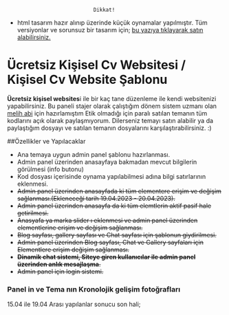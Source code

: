 								Dikkat!
- html tasarım hazır alınıp üzerinde küçük oynamalar yapılmıştır. Tüm versiyonlar ve sorunsuz bir tasarım için; [bu yazıya tıklayarak satın alabilirsiniz.](https://themeforest.net/item/ryan-vcard-resume-cv-template/21584603 "bu yazıya tıklayarak satın alabilirsiniz.")



# Ücretsiz Kişisel Cv Websitesi / Kişisel Cv Website Şablonu
**Ücretsiz kişisel websites**i ile bir kaç tane düzenleme ile kendi websitenizi yapabilirsiniz. Bu paneli stajer olarak çalıştığım dönem sistem uzmanı olan [melih abi](https://github.com/mordulu "melih abi") için hazırlamıştım Etik olmadığı için paralı satılan temanın tüm kodlarını açık olarak paylaşmıyorum.  Dilerseniz temayı satın alabilir ya da paylaştığım dosyayı ve satılan temanın dosyalarını karşılaştırabilirsiniz. :)



##Özellikler ve Yapılacaklar

- Ana temaya uygun admin panel şablonu hazırlanması.
-  Admin panel üzerinden anasayfaya bakmadan mevcut bilgilerin görülmesi (info butonu)
- Kod dosyası içerisinde oynama yapılabilmesi adına bilgi satırlarının eklenmesi.
- ~~Admin panel üzerinden anasayfada ki tüm elementere erişim ve değişim sağlanması.(Ekleneceği tarih 19.04.2023 - 20.04.2023).~~
- ~~Admin panel üzerinden anasayfa da ki tüm elemtlerin aktif pasif hale getirilmesi.~~
- ~~Anasyafa ya marka slider ı eklenmesi ve admin panel üzerinden elementlerine erişim ve değişim sağlanması.~~
- ~~Blog sayfası, gallery sayfası ve Chat sayfası için şablonun giydirilmesi.~~
- ~~Admin panel üzerinden Blog sayfası, Chat ve Gallery sayfaları için Elementlere erişim değişim sağlanması.~~
- ~~**Dinamik chat sistemi, Siteye giren kullanıcılar ile admin panel üzerinden anlık mesajlaşma**.~~
- ~~Admin panel için login sistemi.~~

### Panel in ve Tema nın Kronolojik gelişim fotoğrafları
15.04 ile 19.04 Arası yapılanlar sonucu son hali;



